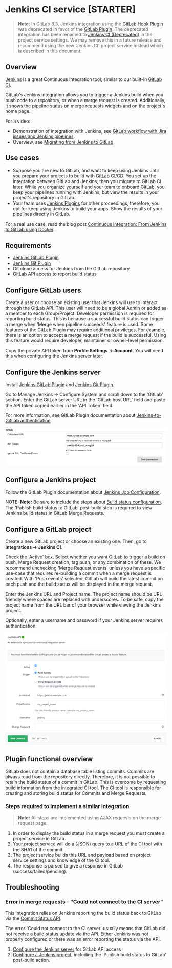 # Jenkins CI service **[STARTER]**

>**Note:**
In GitLab 8.3, Jenkins integration using the
[GitLab Hook Plugin](https://wiki.jenkins.io/display/JENKINS/GitLab+Hook+Plugin)
was deprecated in favor of the
[GitLab Plugin](https://wiki.jenkins.io/display/JENKINS/GitLab+Plugin).
The deprecated integration has been renamed to [Jenkins CI (Deprecated)](jenkins_deprecated.md) in the
project service settings. We may remove this in a future release and recommend
using the new 'Jenkins CI' project service instead which is described in this
document.

## Overview

[Jenkins](https://jenkins.io/) is a great Continuous Integration tool, similar to our built-in
[GitLab CI](../ci/README.md).

GitLab's Jenkins integration allows you to trigger a Jenkins build when you
push code to a repository, or when a merge request is created. Additionally,
it shows the pipeline status on merge requests widgets and on the project's home page.

For a video:

- Demonstration of integration with Jenkins, see [GitLab workflow with Jira issues and Jenkins pipelines](https://youtu.be/Jn-_fyra7xQ).
- Overview, see [Migrating from Jenkins to GitLab](https://www.youtube.com/watch?v=RlEVGOpYF5Y).

## Use cases

- Suppose you are new to GitLab, and want to keep using Jenkins until you prepare
your projects to build with [GitLab CI/CD](../ci/README.md). You set up the
integration between GitLab and Jenkins, then you migrate to GitLab CI later. While
you organize yourself and your team to onboard GitLab, you keep your pipelines
running with Jenkins, but view the results in your project's repository in GitLab.
- Your team uses [Jenkins Plugins](https://plugins.jenkins.io/) for other proceedings,
therefore, you opt for keep using Jenkins to build your apps. Show the results of your
pipelines directly in GitLab.

For a real use case, read the blog post [Continuous integration: From Jenkins to GitLab using Docker](https://about.gitlab.com/2017/07/27/docker-my-precious/).

## Requirements

* [Jenkins GitLab Plugin](https://wiki.jenkins.io/display/JENKINS/GitLab+Plugin)
* [Jenkins Git Plugin](https://wiki.jenkins.io/display/JENKINS/Git+Plugin)
* Git clone access for Jenkins from the GitLab repository
* GitLab API access to report build status

## Configure GitLab users

Create a user or choose an existing user that Jenkins will use to interact
through the GitLab API. This user will need to be a global Admin or added
as a member to each Group/Project. Developer permission is required for reporting
build status. This is because a successful build status can trigger a merge
when 'Merge when pipeline succeeds' feature is used. Some features of the GitLab
Plugin may require additional privileges. For example, there is an option to
accept a merge request if the build is successful. Using this feature would
require developer, maintainer or owner-level permission.

Copy the private API token from **Profile Settings -> Account**. You will need this
when configuring the Jenkins server later.

## Configure the Jenkins server

Install [Jenkins GitLab Plugin](https://wiki.jenkins.io/display/JENKINS/GitLab+Plugin)
and [Jenkins Git Plugin](https://wiki.jenkins.io/display/JENKINS/Git+Plugin).

Go to Manage Jenkins -> Configure System and scroll down to the 'GitLab' section.
Enter the GitLab server URL in the 'GitLab host URL' field and paste the API token
copied earlier in the 'API Token' field.

For more information, see GitLab Plugin documentation about 
[Jenkins-to-GitLab authentication](https://github.com/jenkinsci/gitlab-plugin#jenkins-to-gitlab-authentication)

![Jenkins GitLab plugin configuration](img/jenkins_gitlab_plugin_config.png)

## Configure a Jenkins project

Follow the GitLab Plugin documentation about [Jenkins Job Configuration](https://github.com/jenkinsci/gitlab-plugin#jenkins-job-configuration).

NOTE: **Note:**
Be sure to include the steps about [Build status configuration](https://github.com/jenkinsci/gitlab-plugin#build-status-configuration).
The 'Publish build status to GitLab' post-build step is required to view 
Jenkins build status in GitLab Merge Requests. 

## Configure a GitLab project

Create a new GitLab project or choose an existing one. Then, go to **Integrations ->
Jenkins CI**.

Check the 'Active' box. Select whether you want GitLab to trigger a build
on push, Merge Request creation, tag push, or any combination of these. We
recommend unchecking 'Merge Request events' unless you have a specific use-case
that requires re-building a commit when a merge request is created. With 'Push
events' selected, GitLab will build the latest commit on each push and the build
status will be displayed in the merge request.

Enter the Jenkins URL and Project name. The project name should be URL-friendly
where spaces are replaced with underscores. To be safe, copy the project name
from the URL bar of your browser while viewing the Jenkins project.

Optionally, enter a username and password if your Jenkins server requires
authentication.

![GitLab service settings](img/jenkins_gitlab_service_settings.png)

## Plugin functional overview

GitLab does not contain a database table listing commits. Commits are always
read from the repository directly. Therefore, it is not possible to retain the
build status of a commit in GitLab. This is overcome by requesting build
information from the integrated CI tool. The CI tool is responsible for creating
and storing build status for Commits and Merge Requests.

### Steps required to implement a similar integration

>**Note:**
All steps are implemented using AJAX requests on the merge request page.

1. In order to display the build status in a merge request you must create a project service in GitLab.
2. Your project service will do a (JSON) query to a URL of the CI tool with the SHA1 of the commit.
3. The project service builds this URL and payload based on project service settings and knowledge of the CI tool.
4. The response is parsed to give a response in GitLab (success/failed/pending).

## Troubleshooting

### Error in merge requests - "Could not connect to the CI server"

This integration relies on Jenkins reporting the build status back to GitLab via
the [Commit Status API](../api/commits.md#commit-status). 

The error 'Could not connect to the CI server' usually means that GitLab did not
receive a build status update via the API. Either Jenkins was not properly
configured or there was an error reporting the status via the API. 

1. [Configure the Jenkins server](#configure-the-jenkins-server) for GitLab API access
2. [Configure a Jenkins project](#configure-a-jenkins-project), including the 
   'Publish build status to GitLab' post-build action. 
